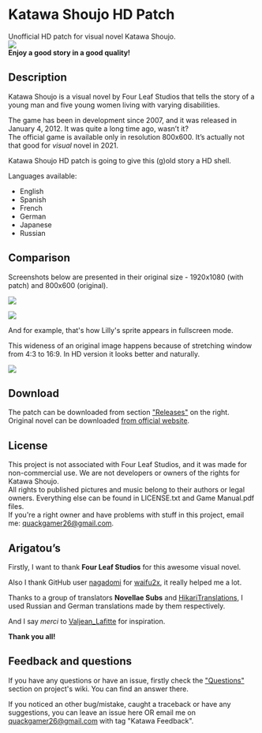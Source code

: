 # Katawa Shoujo HD Patch

Unofficial HD patch for visual novel Katawa Shoujo.  
![](https://i.imgur.com/A9IM5CN.png)  
__Enjoy a good story in a good quality!__

## Description
Katawa Shoujo is a visual novel by Four Leaf Studios that tells the story of a young man and five young women living with varying disabilities. 

The game has been in development since 2007, and it was released in January 4, 2012. It was quite a long time ago, wasn’t it?  
The official game is available only in resolution 800x600. It’s actually not that good for *visual* novel in 2021.

Katawa Shoujo HD patch is going to give this (g)old story a HD shell.

Languages available:
* English
* Spanish
* French
* German
* Japanese
* Russian

## Comparison

Screenshots below are presented in their original size - 1920x1080 (with patch) and 800x600 (original).

![](https://i.imgur.com/HbQRSWU.jpg)

![](https://i.imgur.com/25lpUHw.jpg)    

And for example, that's how Lilly's sprite appears in fullscreen mode.

This wideness of an original image happens because of stretching window from 4:3 to 16:9. In HD version it looks better and naturally.

![](https://i.imgur.com/nXreBJw.jpg)

## Download

The patch can be downloaded from section ["Releases"](https://github.com/letow/KatawaShoujoHD/releases) on the right.  
Original novel can be downloaded [from official website](https://www.katawa-shoujo.com/).

## License

This project is not associated with Four Leaf Studios, and it was made for non-commercial use. We are not developers or owners of the rights for Katawa Shoujo.  
All rights to published pictures and music belong to their authors or legal owners. Everything else can be found in LICENSE.txt and Game Manual.pdf files.  
If you're a right owner and have problems with stuff in this project, email me: <quackgamer26@gmail.com>.

## Arigatou’s

Firstly, I want to thank **Four Leaf Studios** for this awesome visual novel.  

Also I thank GitHub user [nagadomi](https://github.com/nagadomi) for [waifu2x](https://github.com/nagadomi/waifu2x), it really helped me a lot. 

Thanks to a group of translators **Novellae Subs** and [HikariTranslations](https://hikaritranslations.tumblr.com/), I used Russian and German translations made by them respectively.

And I say *merci* to [Valjean_Lafitte](https://www.reddit.com/user/Valjean_Lafitte/) for inspiration.

**Thank you all!**

## Feedback and questions

If you have any questions or have an issue, firstly check the ["Questions"](https://github.com/letow/KatawaShoujoHDPatch/wiki/Questions) section on project's wiki. You can find an answer there.

If you noticed an other bug/mistake, caught a traceback or have any suggestions, you can leave an issue here OR email me on <quackgamer26@gmail.com> with tag "Katawa Feedback".
